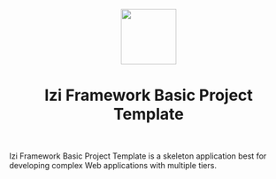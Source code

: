 <p align="center">
    <a href="https://github.com/izisoft" target="_blank">
        <img src="https://static2.iziweb.net/ecom01/images/izi-logo.png" height="100px">
    </a>
    <h1 align="center">Izi Framework Basic Project Template</h1>
    <br>
</p>

Izi Framework Basic Project Template is a skeleton application best for
developing complex Web applications with multiple tiers.